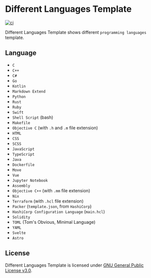 # Different Languages Template
[![ci](https://github.com/ttiimmothy/different-languages-template/actions/workflows/ci.yml/badge.svg)](https://github.com/ttiimmothy/different-languages-template/actions/workflows/ci.yml)

Different Languages Template shows different `programming languages` template.

## Language

- `C`
- `C++`
- `C#`
- `Go`
- `Kotlin`
- `Markdown Extend`
- `Python`
- `Rust`
- `Ruby`
- `Swift`
- `Shell Script` (bash)
- `Makefile`
- `Objective C` (with `.h` and `.m` file extension)
- `HTML`
- `CSS`
- `SCSS`
- `JavaScript`
- `TypeScript`
- `Java`
- `Dockerfile`
- `Move`
- `Vue`
- `Jupyter Notebook`
- `Assembly`
- `Objective C++` (with `.mm` file extension)
- `Nix`
- `Terraform` (with `.hcl` file extension)
- `Packer` (`template.json`, from `HashiCorp`)
- `HashiCorp Configuration Language` (`main.hcl`)
- `Solidity`
- `TOML` (Tom's Obvious, Minimal Language)
- `YAML`
- `Svelte`
- `Astro`

## License

Different Languages Template is licensed under [GNU General Public License v3.0](LICENSE).